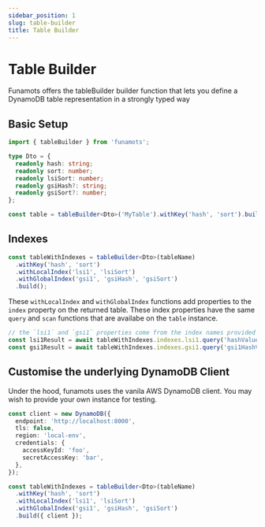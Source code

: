 ```yaml
---
sidebar_position: 1
slug: table-builder
title: Table Builder
---
```


# Table Builder

Funamots offers the tableBuilder builder function that lets you define a DynamoDB table representation in a strongly typed way

## Basic Setup

```typescript
import { tableBuilder } from 'funamots';

type Dto = {
  readonly hash: string;
  readonly sort: number;
  readonly lsiSort: number;
  readonly gsiHash?: string;
  readonly gsiSort?: number;
};

const table = tableBuilder<Dto>('MyTable').withKey('hash', 'sort').build();
```

## Indexes

```typescript
const tableWithIndexes = tableBuilder<Dto>(tableName)
  .withKey('hash', 'sort')
  .withLocalIndex('lsi1', 'lsiSort')
  .withGlobalIndex('gsi1', 'gsiHash', 'gsiSort')
  .build();
```

These `withLocalIndex` and `withGlobalIndex` functions add properties to the `index` property on the returned table.
These index properties have the same `query` and `scan` functions that are availabe on the `table` instance.

```typescript
// the `lsi1` and `gsi1` properties come from the index names provided in the `with<x>Index` functions
const lsi1Result = await tableWithIndexes.indexes.lsi1.query('hashValue');
const gsi1Result = await tableWithIndexes.indexes.gsi1.query('gsi1HashValue');
```

## Customise the underlying DynamoDB Client

Under the hood, funamots uses the vanila AWS DynamoDB client. You may wish to provide your own instance for testing.

```typescript
const client = new DynamoDB({
  endpoint: 'http://localhost:8000',
  tls: false,
  region: 'local-env',
  credentials: {
    accessKeyId: 'foo',
    secretAccessKey: 'bar',
  },
});

const tableWithIndexes = tableBuilder<Dto>(tableName)
  .withKey('hash', 'sort')
  .withLocalIndex('lsi1', 'lsiSort')
  .withGlobalIndex('gsi1', 'gsiHash', 'gsiSort')
  .build({ client });
```

